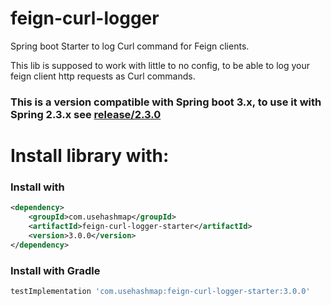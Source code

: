 # feign-curl-logger
 Spring boot Starter to log Curl command for Feign clients.

This lib is supposed to work with little to no config, to be able to log your feign client http requests as Curl commands.

### This is a version compatible with Spring boot 3.x, to use it with Spring 2.3.x see [release/2.3.0](https://github.com/SimoMarrouss/feign-curl-logger/tree/release/2.3.0)

# Install library with:

### Install with 
```xml
<dependency>
    <groupId>com.usehashmap</groupId>
    <artifactId>feign-curl-logger-starter</artifactId>
    <version>3.0.0</version>
</dependency>
```
### Install with Gradle
```groovy
testImplementation 'com.usehashmap:feign-curl-logger-starter:3.0.0'
```